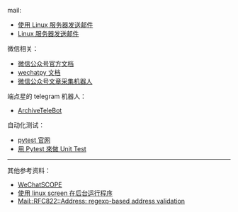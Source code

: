 mail:

* [使用 Linux 服务器发送邮件](https://blog.csdn.net/wnma3mz/article/details/77568121)
* [Linux 服务器发送邮件](https://www.jianshu.com/p/597a927b4b8d)

微信相关：
* [微信公众号官方文档](https://developers.weixin.qq.com/doc/offiaccount/Getting_Started/Getting_Started_Guide.html)
* [wechatpy 文档](http://docs.wechatpy.org/zh_CN/master/)
* [微信公众号文章采集机器人](https://github.com/mlogclub/mlog-wxbot)

端点星的 telegram 机器人：
* [ArchiveTeleBot](https://github.com/Terminus2049/ArchiveTeleBot)

自动化测试：
* [pytest 官网](https://docs.pytest.org/en/latest/index.html)
* [用 Pytest 來做 Unit Test](https://medium.com/@wistw.chang/python-%E7%94%A8-pytest-%E4%BE%86%E5%81%9A-unit-test-7e1a7ac599f6)

****
其他参考资料：
* [WeChatSCOPE](https://wechatscope.jmsc.hku.hk/)
* [使用 linux screen 在后台运行程序](https://www.cnblogs.com/mchina/archive/2013/01/30/2880680.html)
* [Mail::RFC822::Address: regexp-based address validation](http://www.ex-parrot.com/~pdw/Mail-RFC822-Address.html)
